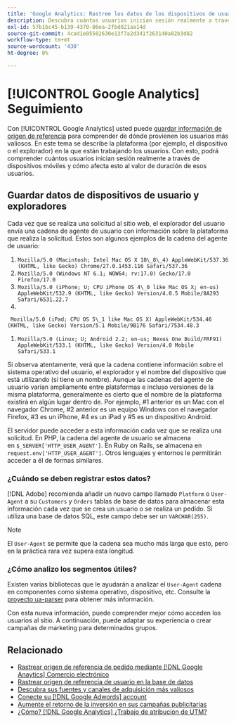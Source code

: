 ```yaml
---
title: 'Google Analytics: Rastree los datos de los dispositivos de usuario y los exploradores en la base de datos'
description: Descubra cuántos usuarios inician sesión realmente a través de dispositivos móviles y cómo afecta esto al valor de duración de esos usuarios.
exl-id: 57b1bc45-b139-4370-86ea-2fbd021aa14d
source-git-commit: 4cad1e05502630e13f7a2d341f263140a02b3d82
workflow-type: tm+mt
source-wordcount: '430'
ht-degree: 0%

---
```


# [!UICONTROL Google Analytics] Seguimiento

Con [!UICONTROL Google Analytics] usted puede [guardar información de origen de referencia](../analysis/google-track-user-acq.md) para comprender de dónde provienen los usuarios más valiosos. En este tema se describe la plataforma (por ejemplo, el dispositivo o el explorador) en la que están trabajando los usuarios. Con esto, podrá comprender cuántos usuarios inician sesión realmente a través de dispositivos móviles y cómo afecta esto al valor de duración de esos usuarios.

## Guardar datos de dispositivos de usuario y exploradores

Cada vez que se realiza una solicitud al sitio web, el explorador del usuario envía una cadena de agente de usuario con información sobre la plataforma que realiza la solicitud. Estos son algunos ejemplos de la cadena del agente de usuario:

1. `Mozilla/5.0 (Macintosh; Intel Mac OS X 10\_8\_4) AppleWebKit/537.36 (KHTML, like Gecko) Chrome/27.0.1453.116 Safari/537.36`
1. `Mozilla/5.0 (Windows NT 6.1; WOW64; rv:17.0) Gecko/17.0 Firefox/17.0`
1. `Mozilla/5.0 (iPhone; U; CPU iPhone OS 4\_0 like Mac OS X; en-us) AppleWebKit/532.9 (KHTML, like Gecko) Version/4.0.5 Mobile/8A293 Safari/6531.22.7`
1.
` Mozilla/5.0 (iPad; CPU OS 5\_1 like Mac OS X) AppleWebKit/534.46 (KHTML, like Gecko) Version/5.1 Mobile/9B176 Safari/7534.48.3`
1. `Mozilla/5.0 (Linux; U; Android 2.2; en-us; Nexus One Build/FRF91) AppleWebKit/533.1 (KHTML, like Gecko) Version/4.0 Mobile Safari/533.1`

Si observa atentamente, verá que la cadena contiene información sobre el sistema operativo del usuario, el explorador y el nombre del dispositivo que está utilizando (si tiene un nombre). Aunque las cadenas del agente de usuario varían ampliamente entre plataformas e incluso versiones de la misma plataforma, generalmente es cierto que el nombre de la plataforma existirá en algún lugar dentro de. Por ejemplo, #1 anterior es un Mac con el navegador Chrome, #2 anterior es un equipo Windows con el navegador Firefox, #3 es un iPhone, #4 es un iPad y #5 es un dispositivo Android.

El servidor puede acceder a esta información cada vez que se realiza una solicitud. En PHP, la cadena del agente de usuario se almacena en `$_SERVER['HTTP_USER_AGENT']`. En Ruby on Rails, se almacena en `request.env['HTTP_USER_AGENT']`. Otros lenguajes y entornos le permitirán acceder a él de formas similares.

### ¿Cuándo se deben registrar estos datos?

[!DNL Adobe] recomienda añadir un nuevo campo llamado `Platform` o `User-Agent` a su `Customers` y `Orders` tablas de base de datos para almacenar esta información cada vez que se crea un usuario o se realiza un pedido. Si utiliza una base de datos SQL, este campo debe ser un `VARCHAR(255)`. 

>[!NOTE]
>
>El `User-Agent` se permite que la cadena sea mucho más larga que esto, pero en la práctica rara vez supera esta longitud.

### ¿Cómo analizo los segmentos útiles?

Existen varias bibliotecas que le ayudarán a analizar el `User-Agent` cadena en componentes como sistema operativo, dispositivo, etc. Consulte la [proyecto ua-parser](https://github.com/tobie/ua-parser) para obtener más información.

Con esta nueva información, puede comprender mejor cómo acceden los usuarios al sitio. A continuación, puede adaptar su experiencia o crear campañas de marketing para determinados grupos.

## Relacionado

* [Rastrear origen de referencia de pedido mediante [!DNL Google Anaytics] Comercio electrónico](../importing-data/integrations/google-ecommerce.md)
* [Rastrear origen de referencia de usuario en la base de datos](../analysis/google-track-user-acq.md)
* [Descubra sus fuentes y canales de adquisición más valiosos](../analysis/most-value-source-channel.md)
* [Conecte su [!DNL Google Adwords] account](../importing-data/integrations/google-adwords.md)
* [Aumente el retorno de la inversión en sus campañas publicitarias](../analysis/roi-ad-camp.md)
* [¿Cómo? [!DNL Google Analytics] ¿Trabajo de atribución de UTM?](../analysis/utm-attributes.md)
